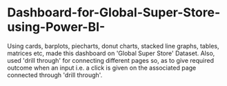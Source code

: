 # Dashboard-for-Global-Super-Store-using-Power-BI-
Using cards, barplots, piecharts, donut charts, stacked line graphs, tables, matrices etc, made this dashboard on 'Global Super Store'  Dataset. Also, used 'drill through' for connecting different pages so, as to give required outcome when an input i.e. a click is given on the associated page connected through 'drill through'.
